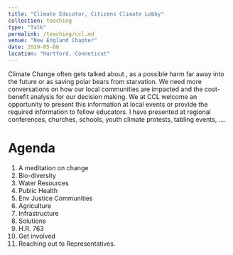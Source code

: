 ```yaml
---
title: "Climate Educator, Citizens Climate Lobby"
collection: teaching
type: "Talk"
permalink: /teaching/ccl.md
venue: "New England Chapter"
date: 2019-05-06
location: "Hartford, Conneticut"
---
```


Climate Change often gets talked about , as a possible harm far away into the future or as saving polar bears from starvation. We need more conversations on how our local communities are impacted and the cost-benefit analysis for our decision making. We at CCL welcome an opportunity to present this information at local events or provide the required information to fellow educators. I have presented at regional conferences, churches, schools, youth climate protests, tabling events, ....

Agenda
======
1. A meditation on change
2. Bio-diversity
3. Water Resources
4. Public Health
5. Env Justice Communities
6. Agriculture
7. Infrastructure
8. Solutions
8. H.R. 763
9. Get involved
10. Reaching out to Representatives. 


